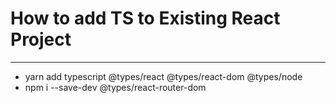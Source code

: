 # How to add TS to Existing React Project
---

- yarn add typescript @types/react @types/react-dom @types/node
- npm i --save-dev @types/react-router-dom
